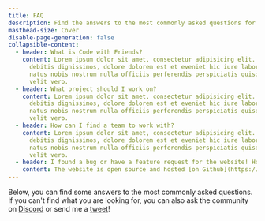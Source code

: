 ```yaml
---
title: FAQ
description: Find the answers to the most commonly asked questions for Code with Friends.
masthead-size: Cover
disable-page-generation: false
collapsible-content:
  - header: What is Code with Friends?
    content: Lorem ipsum dolor sit amet, consectetur adipisicing elit. Commodi
      debitis dignissimos, dolore dolorem est et eveniet hic iure laboriosam
      natus nobis nostrum nulla officiis perferendis perspiciatis quisquam rerum
      velit vero.
  - header: What project should I work on?
    content: Lorem ipsum dolor sit amet, consectetur adipisicing elit. Commodi
      debitis dignissimos, dolore dolorem est et eveniet hic iure laboriosam
      natus nobis nostrum nulla officiis perferendis perspiciatis quisquam rerum
      velit vero.
  - header: How can I find a team to work with?
    content: Lorem ipsum dolor sit amet, consectetur adipisicing elit. Commodi
      debitis dignissimos, dolore dolorem est et eveniet hic iure laboriosam
      natus nobis nostrum nulla officiis perferendis perspiciatis quisquam rerum
      velit vero.
  - header: I found a bug or have a feature request for the website! How can I report it?
    content: The website is open source and hosted [on Github](https://github.com/CWFriends/CodeWithFriends), so you are welcome to [report an issue](https://github.com/CWFriends/CodeWithFriends/issues) or clone the site locally and create pull requests for any bugs you may find.
---
```

Below, you can find some answers to the most commonly asked questions. If you can't find what you are looking for, you can also ask the community on [Discord](#/) or send me a [tweet](#/)!
